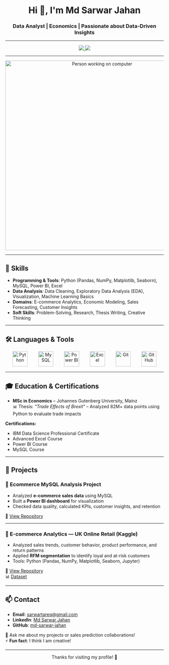 <h1 align="center">Hi 👋, I'm Md Sarwar Jahan</h1>
<h3 align="center">Data Analyst | Economics | Passionate about Data-Driven Insights</h3>

---

<p align="center">
  <a href="https://www.linkedin.com/in/jahan-md-sarwar">
    <img src="https://img.shields.io/badge/LinkedIn-Connect-blue?style=flat&logo=linkedin" />
  </a>
  <a href="https://github.com/md-sarwar-jahan">
    <img src="https://img.shields.io/badge/GitHub-Follow-black?style=flat&logo=github" />
  </a>
</p>

---

<p align="center">
  <img src="https://media.giphy.com/media/qgQUggAC3Pfv687qPC/giphy.gif" width="600" alt="Person working on computer">
</p>

---

## 🔹 Skills

- **Programming & Tools**: Python (Pandas, NumPy, Matplotlib, Seaborn), MySQL, Power BI, Excel  
- **Data Analysis**: Data Cleaning, Exploratory Data Analysis (EDA), Visualization, Machine Learning Basics  
- **Domains**: E-commerce Analytics, Economic Modeling, Sales Forecasting, Customer Insights  
- **Soft Skills**: Problem-Solving, Research, Thesis Writing, Creative Thinking  

---

## 🛠️ Languages & Tools

<p align="center">
  <!-- Python -->
  <img src="https://skillicons.dev/icons?i=python" alt="Python" width="48" height="48" hspace="15">
  
  <!-- MySQL -->
  <img src="https://skillicons.dev/icons?i=mysql" alt="MySQL" width="48" height="48" hspace="15">
  
  <!-- Power BI (official repo image) -->
  <img src="https://raw.githubusercontent.com/microsoft/PowerBI-Icons/main/PNG/Power-BI.png" alt="Power BI" width="48" height="48" hspace="15">
  
  <!-- Excel (official MS Office icon, SVG hosted on GitHub) -->
  <img src="https://cdn.jsdelivr.net/gh/simple-icons/simple-icons/icons/microsoftexcel.svg" alt="Excel" width="48" height="48" hspace="15">
  
  <!-- Git -->
  <img src="https://skillicons.dev/icons?i=git" alt="Git" width="48" height="48" hspace="15">
  
  <!-- GitHub -->
  <img src="https://skillicons.dev/icons?i=github" alt="GitHub" width="48" height="48" hspace="15">
</p>

---

## 🎓 Education & Certifications

- **MSc in Economics** – Johannes Gutenberg University, Mainz  
  📊 Thesis: *"Trade Effects of Brexit"* – Analyzed 82M+ data points using Python to evaluate trade impacts  

**Certifications:**  
- IBM Data Science Professional Certificate  
- Advanced Excel Course  
- Power BI Course  
- MySQL Course  

---

## 🚀 Projects

### 📌 Ecommerce MySQL Analysis Project  
- Analyzed **e-commerce sales data** using MySQL  
- Built a **Power BI dashboard** for visualization  
- Checked data quality, calculated KPIs, customer insights, and retention  

🔗 [View Repository](https://github.com/md-sarwar-jahan/ecommerce-mysql-analysis)  

---

### 📌 E-commerce Analytics — UK Online Retail (Kaggle)  
- Analyzed sales trends, customer behavior, product performance, and return patterns  
- Applied **RFM segmentation** to identify loyal and at-risk customers  
- Tools: Python (Pandas, NumPy, Matplotlib, Seaborn, Jupyter)  

🔗 [View Repository](https://github.com/md-sarwar-jahan/Ecommerce_analysis)  
📊 [Dataset](https://www.kaggle.com/datasets/retailrocket/ecommerce-dataset)  

---

## 📫 Contact

- **Email**: [sarwartareq@gmail.com](mailto:sarwartareq@gmail.com)  
- **LinkedIn**: [Md Sarwar Jahan](https://www.linkedin.com/in/jahan-md-sarwar)  
- **GitHub**: [md-sarwar-jahan](https://github.com/md-sarwar-jahan)  

💬 Ask me about my projects or sales prediction collaborations!  
⚡ **Fun fact**: I think I am creative!  

---

<p align="center">Thanks for visiting my profile! 🚀</p>

